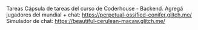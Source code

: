 Tareas
Cápsula de tareas del curso de Coderhouse -  Backend.
Agregá jugadores del mundial + chat:
https://perpetual-ossified-conifer.glitch.me/
Simulador de chat:
https://beautiful-cerulean-macaw.glitch.me/
